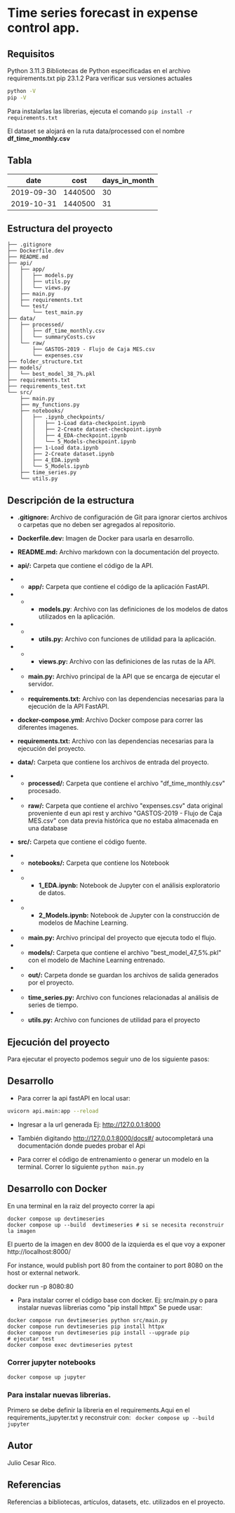 # Time series forecast in expense control app.

## Requisitos
 Python 3.11.3 Bibliotecas de Python especificadas en el archivo
requirements.txt
pip 23.1.2
Para verificar sus versiones actuales
```sh
python -V
pip -V
```

Para instalarlas las librerias, ejecuta el comando `pip install -r
requirements.txt`

El dataset se alojará en la ruta data/processed con el nombre **df_time_monthly.csv**

Tabla
------------------------------------------------------------

date         |  cost       | days_in_month
------------ | ----------- | ---------------------
2019-09-30   | 1440500     |      30
2019-10-31   | 1440500     |      31
## Estructura del proyecto
```
├── .gitignore
├── Dockerfile.dev
├── README.md
├── api/
│   ├── app/
│   │   ├── models.py
│   │   ├── utils.py
│   │   └── views.py
│   ├── main.py
│   ├── requirements.txt
│   └── test/
│       └── test_main.py
├── data/
│   ├── processed/
│   │   ├── df_time_monthly.csv
│   │   └── summaryCosts.csv
│   └── raw/
│       ├── GASTOS-2019 - Flujo de Caja MES.csv
│       └── expenses.csv
├── folder_structure.txt
├── models/
│   └── best_model_38_7%.pkl
├── requirements.txt
├── requirements_test.txt
└── src/
    ├── main.py
    ├── my_functions.py
    ├── notebooks/
    │   ├── .ipynb_checkpoints/
    │   │   ├── 1-Load data-checkpoint.ipynb
    │   │   ├── 2-Create dataset-checkpoint.ipynb
    │   │   ├── 4_EDA-checkpoint.ipynb
    │   │   └── 5_Models-checkpoint.ipynb
    │   ├── 1-Load data.ipynb
    │   ├── 2-Create dataset.ipynb
    │   ├── 4_EDA.ipynb
    │   └── 5_Models.ipynb
    ├── time_series.py
    └── utils.py
```

## Descripción de la estructura
* **.gitignore:** Archivo de configuración de Git para ignorar ciertos archivos o carpetas que no deben ser agregados al repositorio.

* **Dockerfile.dev:** Imagen de Docker para usarla en desarrollo.
* **README.md:** Archivo markdown con la documentación del proyecto.
* **api/:** Carpeta que contiene el código de la API.
* * **app/:** Carpeta que contiene el código de la aplicación FastAPI.
* * * **models.py**: Archivo con las definiciones de los modelos de datos utilizados en la aplicación.
* * * **utils.py:** Archivo con funciones de utilidad para la aplicación.
* * * **views.py:** Archivo con las definiciones de las rutas de la API.

* * **main.py:** Archivo principal de la API que se encarga de ejecutar el servidor.
* * **requirements.txt:** Archivo con las dependencias necesarias para la ejecución de la API FastAPI.
* **docker-compose.yml:** Archivo Docker compose para correr las diferentes imagenes.
* **requirements.txt:** Archivo con las dependencias necesarias para la ejecución del proyecto.
* **data/:** Carpeta que contiene los archivos de entrada del proyecto.
* * **processed/:** Carpeta que contiene el archivo "df_time_monthly.csv" procesado.
* * **raw/:** Carpeta que contiene el archivo "expenses.csv" data original proveniente d eun api rest y archivo "GASTOS-2019 - Flujo de Caja MES.csv" con data previa histórica que no estaba almacenada en una database
* **src/:** Carpeta que contiene el código fuente.
* * **notebooks/:** Carpeta que contiene los Notebook
* * * **1_EDA.ipynb:** Notebook de Jupyter con el análisis exploratorio de datos.
* * * **2_Models.ipynb:** Notebook de Jupyter con la construcción de modelos de Machine Learning.
* * **main.py:** Archivo principal del proyecto que ejecuta todo el flujo.
* * **models/:** Carpeta que contiene el archivo "best_model_47_5%.pkl" con el modelo de Machine Learning entrenado.
* * **out/:** Carpeta donde se guardan los archivos de salida generados por el proyecto.
* * **time_series.py:** Archivo con funciones relacionadas al análisis de series de tiempo.
* * **utils.py:** Archivo con funciones de utilidad para el proyecto
## Ejecución del proyecto
Para ejecutar el proyecto podemos seguir uno de los siguiente pasos:

## Desarrollo

* Para correr la api fastAPI en local usar:

```sh
uvicorn api.main:app --reload
```
* Ingresar a la url generada Ej: http://127.0.0.1:8000

* También digitando http://127.0.0.1:8000/docs#/  autocompletará una documentación donde puedes probar el Api
* Para correr el código de entrenamiento o generar un modelo en la terminal.
Correr lo siguiente ``` python main.py ```

## Desarrollo con  Docker
En una terminal en la raiz del proyecto correr la  api
```
docker compose up devtimeseries
docker compose up --build  devtimeseries # si se necesita reconstruir la imagen
```
El puerto de la imagen en dev 8000 de la izquierda es el que voy a exponer
http://localhost:8000/

For instance, would publish port 80 from the container to port 8080 on the host or external network.

docker run -p 8080:80
* Para instalar correr el código base con docker.
Ej: src/main.py
o para instalar nuevas liibrerias como "pip install httpx"
Se puede usar:
```
docker compose run devtimeseries python src/main.py
docker compose run devtimeseries pip install httpx
docker compose run devtimeseries pip install --upgrade pip
# ejecutar test
docker compose exec devtimeseries pytest

```
### Correr jupyter notebooks

``` docker compose up jupyter ```

### Para instalar nuevas librerias.

Primero se debe definir la libreria en el requirements.Aqui en el requirements_jupyter.txt
y reconstruir con:
``` docker compose up --build jupyter```
## Autor
Julio Cesar Rico.

## Referencias
Referencias a bibliotecas, artículos, datasets, etc.
utilizados en el proyecto.
